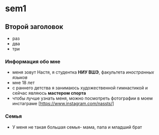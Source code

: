 # sem1
## Второй заголовок

* раз
* два
* три

### Информация обо мне
* меня зовут Настя, я студентка **НИУ ВШЭ**, факультета *иностранных языков*
* мне 18 лет
* c раннего детства я занимаюсь художественной гимнастикой и сейчас являюсь **мастером спорта**
* чтобы лучше узнать меня, можно посмотреть фотографии в моем инстаграме [https://www.instagram.com/nassts/]
### Семья
* У меня не такая большая семья- мама, папа и младший брат
